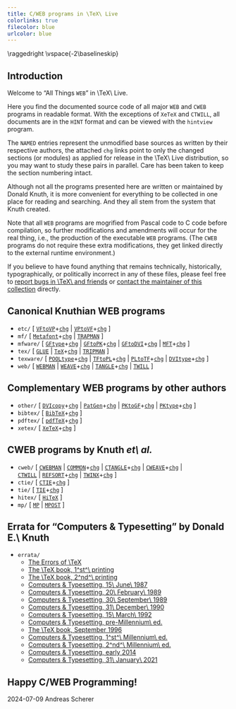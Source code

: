 ```yaml
---
title: C/WEB programs in \TeX\ Live
colorlinks: true
filecolor: blue
urlcolor: blue
---
```

\raggedright
\vspace{-2\baselineskip}

## Introduction

Welcome to “All Things `WEB`” in \TeX\ Live.

Here you find the documented source code of all major `WEB` and `CWEB` programs
in readable format.  With the exceptions of `XeTeX` and `CTWILL`, all
documents are in the `HINT` format and can be viewed with the `hintview`
program.

The `NAMED` entries represent the unmodified base sources
as written by their respective authors, the attached `chg` links point to
only the changed sections (or modules) as applied for release in the
\TeX\ Live distribution, so you may want to study these pairs in parallel.
Care has been taken to keep the section numbering intact.

Although not all the programs presented here are written or maintained by
Donald Knuth, it is more convenient for everything to be collected in one place
for reading and searching.  And they all stem from the system that Knuth
created.

Note that all `WEB` programs are mogrified from Pascal code to C code before
compilation, so further modifications and amendments will occur for the real
thing, i.e., the production of the executable `WEB` programs.  (The `CWEB`
programs do not require these extra modifications, they get linked directly to
the external runtime environment.)

If you believe to have found anything that remains technically, historically,
typographically, or politically incorrect in any of these files, please feel
free to [report bugs in \TeX\ and friends](https://tug.org/texmfbug/) or
[contact the maintainer of this collection](mailto:andreas_github@freenet.de)
directly.

## Canonical Knuthian WEB programs

* `etc/` \[
  [`VFtoVP`](etc/vftovp.hnt)+[`chg`](etc/vftovp-changes.hnt) \|
  [`VPtoVF`](etc/vptovf.hnt)+[`chg`](etc/vptovf-changes.hnt) \]
* `mf/` \[
  [`Metafont`](mf/mf.hnt)+[`chg`](mf/mf-changes.hnt) \|
  [`TRAPMAN`](mf/trapman.hnt) \]
* `mfware/` \[
  [`GFtype`](mfware/gftype.hnt)+[`chg`](mfware/gftype-changes.hnt) \|
  [`GFtoPK`](mfware/gftopk.hnt)+[`chg`](mfware/gftopk-changes.hnt) \|
  [`GFtoDVI`](mfware/gftodvi.hnt)+[`chg`](mfware/gftodvi-changes.hnt) \|
  [`MFT`](mfware/mft.hnt)+[`chg`](mfware/mft-changes.hnt) \]
* `tex/` \[
  [`GLUE`](tex/glue.hnt) \|
  [`TeX`](tex/tex.hnt)+[`chg`](tex/tex-changes.hnt) \|
  [`TRIPMAN`](tex/tripman.hnt) \]
* `texware/` \[
  [`POOLtype`](texware/pooltype.hnt)+[`chg`](texware/pooltype-changes.hnt) \|
  [`TFtoPL`](texware/tftopl.hnt)+[`chg`](texware/tftopl-changes.hnt) \|
  [`PLtoTF`](texware/pltotf.hnt)+[`chg`](texware/pltotf-changes.hnt) \|
  [`DVItype`](texware/dvitype.hnt)+[`chg`](texware/dvitype-changes.hnt) \]
* `web/` \[
  [`WEBMAN`](web/webman.hnt) \|
  [`WEAVE`](web/weave.hnt)+[`chg`](web/weave-changes.hnt) \|
  [`TANGLE`](web/tangle.hnt)+[`chg`](web/tangle-changes.hnt) \|
  [`TWILL`](web/twill.hnt) \]

## Complementary WEB programs by other authors

* `other/` \[
  [`DVIcopy`](other/dvicopy.hnt)+[`chg`](other/dvicopy-changes.hnt) \|
  [`PatGen`](other/patgen.hnt)+[`chg`](other/patgen-changes.hnt) \|
  [`PKtoGF`](other/pktogf.hnt)+[`chg`](other/pktogf-changes.hnt) \|
  [`PKtype`](other/pktype.hnt)+[`chg`](other/pktype-changes.hnt) \]
* `bibtex/` \[ [`BibTeX`](bibtex/bibtex.hnt)+[`chg`](bibtex/bibtex-changes.hnt) \]
* `pdftex/` \[ [`pdfTeX`](pdftex/pdftex.hnt)+[`chg`](pdftex/pdftex-changes.hnt) \]
* `xetex/` \[ [`XeTeX`](xetex/xetex.pdf)+[`chg`](xetex/xetex-changes.pdf) \]

## CWEB programs by Knuth _et\ al._

* `cweb/` \[
  [`CWEBMAN`](cweb/cwebman.hnt) \|
  [`COMMON`](cweb/common.hnt)+[`chg`](cweb/common-changes.hnt) \|
  [`CTANGLE`](cweb/ctangle.hnt)+[`chg`](cweb/ctangle-changes.hnt) \|
  [`CWEAVE`](cweb/cweave.hnt)+[`chg`](cweb/cweave-changes.hnt) \|\
  [`CTWILL`](cweb/ctwill.pdf) \|
  [`REFSORT`](cweb/refsort.hnt)+[`chg`](cweb/refsort-changes.hnt) \|
  [`TWINX`](cweb/twinx.hnt)+[`chg`](cweb/twinx-changes.hnt) \]
* `ctie/` \[ [`CTIE`](ctie/ctie.hnt)+[`chg`](ctie/ctie-changes.hnt) \]
* `tie/` \[ [`TIE`](tie/tie.hnt)+[`chg`](tie/tie-changes.hnt) \]
* `hitex/` \[ [`HiTeX`](hitex/hitex.hnt) \]
* `mp/` \[ [`MP`](mp/mp.hnt) \| [`MPOST`](mp/mpost.hnt) \]

## Errata for “Computers & Typesetting” by Donald E.\ Knuth

* `errata/`
  * [The Errors of \TeX](errata/errorlog.hnt)
  * [The \TeX book, 1^st^\ printing](errata/errata.one.hnt)
  * [The \TeX book, 2^nd^\ printing](errata/errata.two.hnt)
  * [Computers & Typesetting, 15\ June\ 1987](errata/errata.three.hnt)
  * [Computers & Typesetting, 20\ February\ 1989](errata/errata.four.hnt)
  * [Computers & Typesetting, 30\ September\ 1989](errata/errata.five.hnt)
  * [Computers & Typesetting, 31\ December\ 1990](errata/errata.six.hnt)
  * [Computers & Typesetting, 15\ March\ 1992](errata/errata.seven.hnt)
  * [Computers & Typesetting, pre-Millennium\ ed.](errata/errata.eight.hnt)
  * [The \TeX book, September 1996](errata/errata.nine.hnt)
  * [Computers & Typesetting, 1^st^\ Millennium\ ed.](errata/errata.ten.hnt)
  * [Computers & Typesetting, 2^nd^\ Millennium\ ed.](errata/errata.eleven.hnt)
  * [Computers & Typesetting, early 2014](errata/errata.twelve.hnt)
  * [Computers & Typesetting, 31\ January\ 2021](errata/errata.hnt)

## Happy C/WEB Programming!

2024-07-09 Andreas Scherer
